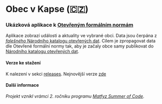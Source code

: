 # Obec v Kapse (:czech_republic:) 
### Ukázková aplikace k [Otevřeným formálním normám](https://data.gov.cz/ofn/)
Aplikace zobrazí události a aktuality ve vybrané obci. Data jsou čerpána z [*falešného* Národního katalogu otevřených dat](https://oha03.mvcr.gov.cz/datové-sady). Cílem je zpropagovat data dle Otevřené formální normy tak, aby je začaly obce samy publikovat do [Národního katalogu otevřených dat](https://data.gov.cz/datov%C3%A9-sady).
#### Verze ke stažení
K nalezení v sekci [releases](https://github.com/OndrejKulhavy/Obec-v-Kapse/releases).
Nejnovější verze [zde](https://github.com/OndrejKulhavy/Obec-v-Kapse/releases/latest)
#### Další informace
*Projekt vznikl vrámci 2. ročníku programu [Matfyz Summer of Code](https://d3s.mff.cuni.cz/msoc/).*
